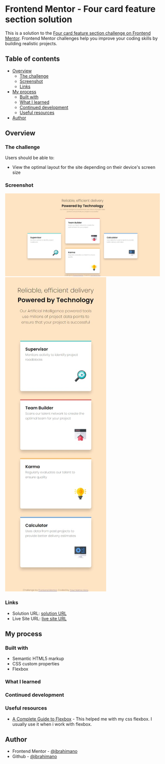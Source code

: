 # Frontend Mentor - Four card feature section solution

This is a solution to the [Four card feature section challenge on Frontend Mentor](https://www.frontendmentor.io/challenges/four-card-feature-section-weK1eFYK). Frontend Mentor challenges help you improve your coding skills by building realistic projects. 

## Table of contents

- [Overview](#overview)
  - [The challenge](#the-challenge)
  - [Screenshot](#screenshot)
  - [Links](#links)
- [My process](#my-process)
  - [Built with](#built-with)
  - [What I learned](#what-i-learned)
  - [Continued development](#continued-development)
  - [Useful resources](#useful-resources)
- [Author](#author)



## Overview

### The challenge

Users should be able to:

- View the optimal layout for the site depending on their device's screen size

### Screenshot

![desktop](screenshots/desktop.jpeg)
![mobile](screenshots/mobile.jpeg)

### Links

- Solution URL: [solution URL](https://www.frontendmentor.io/solutions/four-card-feature-section-master-qiTMoYPuQ)
- Live Site URL: [live site URL](https://ibrahimano.github.io/four-card-feature-section-master/)

## My process

### Built with

- Semantic HTML5 markup
- CSS custom properties
- Flexbox


### What I learned

### Continued development

### Useful resources

- [A Complete Guide to Flexbox](https://css-tricks.com/snippets/css/a-guide-to-flexbox/) - This helped me with my css flexbox. I usually use it when i work with flexbox.


## Author


- Frontend Mentor - [@ibrahimano](https://www.frontendmentor.io/profile/ibrahimano)
- Github - [@ibrahimano](https://github.com/ibrahimano)




